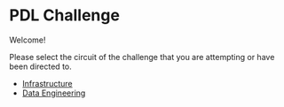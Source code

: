 # PDL Challenge

Welcome!

Please select the circuit of the challenge that you are attempting or have been directed to. 

* [Infrastructure](infra/README.md)
* [Data Engineering](https://github.com/peopledatalabs/pdl-challenge/blob/data_engineering/PDL%20Data%20Engineering%20Challenge.pdf)
